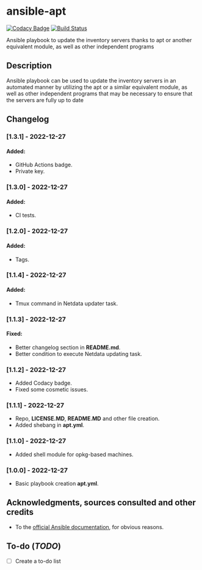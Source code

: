 # ansible-apt
[![Codacy Badge](https://app.codacy.com/project/badge/Grade/6aa675bb5e4749f885e1b2cbcd01fe51)](https://www.codacy.com/gh/Veltys/ansible-apt/dashboard?utm_source=github.com&amp;utm_medium=referral&amp;utm_content=Veltys/ansible-apt&amp;utm_campaign=Badge_Grade)
[![Build Status](https://github.com/Veltys/ansible-apt/actions/workflows/tester.yml/badge.svg?branch=master)](https://github.com/Veltys/ansible-apt/actions)

Ansible playbook to update the inventory servers thanks to apt or another equivalent module, as well as other independent programs


## Description
Ansible playbook can be used to update the inventory servers in an automated manner by utilizing the apt or a similar equivalent module, as well as other independent programs that may be necessary to ensure that the servers are fully up to date


## Changelog
### [1.3.1] - 2022-12-27
#### Added:
- GitHub Actions badge.
- Private key.

### [1.3.0] - 2022-12-27
#### Added:
- CI tests.

### [1.2.0] - 2022-12-27
#### Added:
- Tags.

### [1.1.4] - 2022-12-27
#### Added:
- Tmux command in Netdata updater task.

### [1.1.3] - 2022-12-27
#### Fixed:
- Better changelog section in **README.md**.
- Better condition to execute Netdata updating task.

### [1.1.2] - 2022-12-27
- Added Codacy badge.
- Fixed some cosmetic issues.

### [1.1.1] - 2022-12-27
- Repo, **LICENSE.MD**, **README.MD** and other file creation.
- Added shebang in **apt.yml**.

### [1.1.0] - 2022-12-27
- Added shell module for opkg-based machines.

### [1.0.0] - 2022-12-27
- Basic playbook creation **apt.yml**.


## Acknowledgments, sources consulted and other credits
* To the [official Ansible documentation](https://docs.ansible.com/ansible/latest/index.html), for obvious reasons.


## To-do (*TODO*)
- [ ] Create a to-do list
